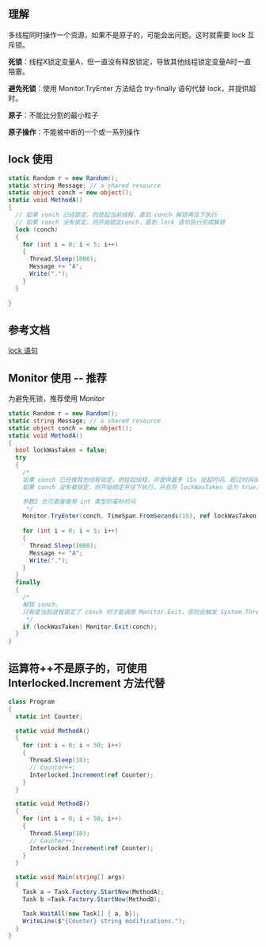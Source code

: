 
## 理解

多线程同时操作一个资源，如果不是原子的，可能会出问题。这时就需要 lock 互斥锁。

**死锁**：线程X锁定变量A，但一直没有释放锁定，导致其他线程锁定变量A时一直阻塞。

**避免死锁**：使用 Monitor.TryEnter 方法结合 try-finally 语句代替 lock，并提供超时。

**原子**：不能比分割的最小粒子

**原子操作**：不能被中断的一个或一系列操作


## lock 使用

```cs
static Random r = new Random();
static string Message; // a shared resource
static object conch = new object();
static void MethodA()
{
  // 如果 conch 已经锁定，则挂起当前线程，直到 conch 解锁再往下执行
  // 如果 conch 没有锁定，则开始锁定conch，直到 lock 语句执行完成解锁
  lock (conch)
  {
    for (int i = 0; i < 5; i++)
    {
      Thread.Sleep(1000);
      Message += "A";
      Write(".");
    }  
  }
    
}
```

## 参考文档
[lock 语句](https://learn.microsoft.com/zh-cn/dotnet/csharp/language-reference/statements/lock)


## Monitor 使用 -- 推荐

为避免死锁，推荐使用 Monitor


```cs
static Random r = new Random();
static string Message; // a shared resource
static object conch = new object();
static void MethodA()
{
  bool lockWasTaken = false;
  try
  {
    /* 
    如果 conch 已经被其他线程锁定，则挂起线程，并提供最多 15s 挂起时间。超过时间或者 conch 解锁后再往下执行。
    如果 conch 没有被锁定，则开始锁定并往下执行，并且将 lockWasTaken 设为 true。

    参数2 也可直接使用 int 类型的毫秒时间
     */
    Monitor.TryEnter(conch, TimeSpan.FromSeconds(15), ref lockWasTaken);
    
    for (int i = 0; i < 5; i++)
    {
      Thread.Sleep(1000);
      Message += "A";
      Write(".");
    }
  }
  finally
  {
    /* 
    解锁 conch。
    只有是当前进程锁定了 conch 时才能调用 Monitor.Exit，否则会触发 System.Threading.SynchronizationLockException 异常，所以这里最好加个判断。
     */
    if (lockWasTaken) Monitor.Exit(conch);
  }
}
```

## 运算符++不是原子的，可使用 Interlocked.Increment 方法代替

```cs
class Program
{
  static int Counter;

  static void MethodA()
  {
    for (int i = 0; i < 50; i++)
    {
      Thread.Sleep(10);
      // Counter++;
      Interlocked.Increment(ref Counter);
    }
  }

  static void MethodB()
  {
    for (int i = 0; i < 50; i++)
    {
      Thread.Sleep(10);
      // Counter++;
      Interlocked.Increment(ref Counter);
    }
  }

  static void Main(string[] args)
  {
    Task a = Task.Factory.StartNew(MethodA);
    Task b =Task.Factory.StartNew(MethodB);

    Task.WaitAll(new Task[] { a, b});
    WriteLine($"{Counter} string modifications.");
  }
}
```

